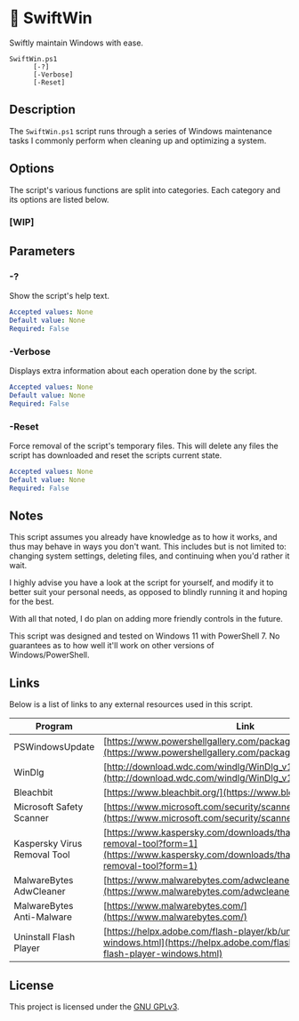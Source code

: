 # 🔮 SwiftWin

Swiftly maintain Windows with ease.

```
SwiftWin.ps1
      [-?]
      [-Verbose]
      [-Reset]
```

## Description

The `SwiftWin.ps1` script runs through a series of Windows maintenance tasks I commonly perform when cleaning up and optimizing a system.

## Options

The script's various functions are split into categories. Each category and its options are listed below.

### [WIP]

## Parameters

### -?

Show the script's help text.

```yaml
Accepted values: None
Default value: None
Required: False
```

### -Verbose

Displays extra information about each operation done by the script.

```yaml
Accepted values: None
Default value: None
Required: False
```

### -Reset

Force removal of the script's temporary files. This will delete any files the script has downloaded and reset the scripts current state.

```yaml
Accepted values: None
Default value: None
Required: False
```

## Notes

This script assumes you already have knowledge as to how it works, and thus may behave in ways you don't want. This includes but is not limited to: changing system settings, deleting files, and continuing when you'd rather it wait.

I highly advise you have a look at the script for yourself, and modify it to better suit your personal needs, as opposed to blindly running it and hoping for the best.

With all that noted, I do plan on adding more friendly controls in the future.

This script was designed and tested on Windows 11 with PowerShell 7. No guarantees as to how well it'll work on other versions of Windows/PowerShell.

## Links

Below is a list of links to any external resources used in this script.

| Program                      | Link                                                                                                                                                         |
| ---------------------------- | ------------------------------------------------------------------------------------------------------------------------------------------------------------ |
| PSWindowsUpdate              | [https://www.powershellgallery.com/packages/PSWindowsUpdate](https://www.powershellgallery.com/packages/PSWindowsUpdate)                                     |
| WinDlg                       | [http://download.wdc.com/windlg/WinDlg_v1_29.zip](http://download.wdc.com/windlg/WinDlg_v1_29.zip)                                                           |
| Bleachbit                    | [https://www.bleachbit.org/](https://www.bleachbit.org/)                                                                                                     |
| Microsoft Safety Scanner     | [https://www.microsoft.com/security/scanner/en-us/default.aspx](https://www.microsoft.com/security/scanner/en-us/default.aspx)                               |
| Kaspersky Virus Removal Tool | [https://www.kaspersky.com/downloads/thank-you/free-virus-removal-tool?form=1](https://www.kaspersky.com/downloads/thank-you/free-virus-removal-tool?form=1) |
| MalwareBytes AdwCleaner      | [https://www.malwarebytes.com/adwcleaner/](https://www.malwarebytes.com/adwcleaner/)                                                                         |
| MalwareBytes Anti-Malware    | [https://www.malwarebytes.com/](https://www.malwarebytes.com/)                                                                                               |
| Uninstall Flash Player       | [https://helpx.adobe.com/flash-player/kb/uninstall-flash-player-windows.html](https://helpx.adobe.com/flash-player/kb/uninstall-flash-player-windows.html)   |

## License

This project is licensed under the [GNU GPLv3](./LICENSE).
